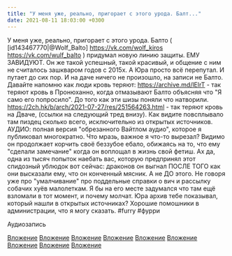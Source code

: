 ```yaml
---
title: "У меня уже, реально, пригорает с этого урода. Балт..."
date: 2021-08-11 18:03:00 +0300
---
```


У меня уже, реально, пригорает с этого урода. Балто ( [id143467770|@Wolf_Balto] https://vk.com/wolf_kiros https://vk.com/wulf_balto ) придумал новую линию защиты. ЕМУ ЗАВИДУЮТ. Он же такой успешный, такой красивый, и общение с ним не считалось зашкваром годов с 2015х.
А Юра просто всё перепутал. И путает до сих пор. И на даче ничего не произошло, на записи не Балто.
Давайте напомню как люди кровь теряют:
https://archive.md/lElrT - так теряют кровь в Пронюханно, когда отмазывают Балто объясняя что "Я само его попросило". До того как эти шизы поняли что натворили.
https://2ch.hk/b/arch/2021-07-27/res/251564263.html - так теряют кровь на Дваче, (ссылки на следующий тред внизу). Как видите повсплывало там пиздец сколько всего, исключительно из открытых источников.
АУДИО: полная версия "обрезанного Вайтлом аудио", которое я публиковал многократно. Что мразь, важное я что-то вырезал?
Видимо он продолжает корчить своё беззубое ебало, обижаясь на то, что ему "сделали замечание" когда он воплощал в жизнь свой фетиш.
Ах да, одна из тысяч попыток наебать вас, которую предпринял этот спидозный ублюдок вот сейчас: драконов он выгнал ПОСЛЕ ТОГО как они высказали ему, что он конченный мясник. А не ДО этого. Не говоря уже про "умалчивание" про поддельные справки о вич и рассылку собачих хуёв малолеткам.
Я бы на его месте задумался что там ещё взломали в тот момент, и почему молчат. Юра архив тебе показывал, который нашли в открытых источниках?
Хорошие помошники в администрации, что я могу сказать.
#furry #фурри


Аудиозапись

[Вложение](https://vk.com/photo41076938_457247551)
[Вложение](/assets/vk_photos/3/hyB91NE3XgA.jpg)
[Вложение](/assets/vk_photos/3/fIAGbMHjewc.jpg)
[Вложение](/assets/vk_photos/3/O2J-DNbSkN0.jpg)
[Вложение](/assets/vk_photos/3/YVzwBwlrLrI.jpg)
[Вложение](/assets/vk_photos/3/CenBY3koydw.jpg)
[Вложение](/assets/vk_photos/3/y78-YCkfViw.jpg)
[Вложение](/assets/vk_photos/3/7bttwzJJY0I.jpg)
[Вложение](/assets/vk_photos/3/M7ObwocOrME.jpg)
